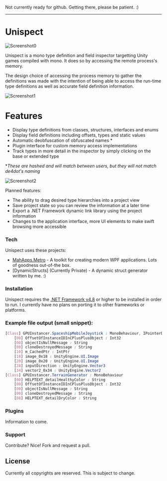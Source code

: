 Not currently ready for github. Getting there, please be patient. :)

------

# Unispect

![Screenshot0](https://github.com/Razchek/Unispect/blob/master/Screenshots/poweredByCoffee.png?raw=true)
 
Unispect is a mono type definition and field inspector targetting Unity games compiled with mono.
It does so by accessing the remote process's memory.

The design choice of accessing the process memory to gather the definitions was made with the intention 
of being able to access the run-time type definitions as well as accurate field definition information.


![Screenshot1](https://github.com/Razchek/Unispect/blob/master/Screenshots/screenshot1.png?raw=true)

# Features

  - Display type definitions from classes, structures, interfaces and enums
  - Display field definitions including offsets, types and static values
  - Automatic deobfuscation of obfuscated names * 
  - Plugin interface for custom memory access implementations
  - Track types in more detail in the inspector by simply clicking on the base or extended type
 
 *_These are hashed and will match between users, but they will not match de4dot's naming_

![Screenshot2](https://github.com/Razchek/Unispect/blob/master/Screenshots/screenshot2.png?raw=true)

Planned features:
  - The ability to drag desired type hierarchies into a project view
  - Save project state so you can review the information at a later time
  - Export a .NET Framework dynamic link library using the project information
  - Changes to the application interface, more UI elements to make swift browsing more accessible
 
### Tech

Unispect uses these projects:

* [MahApps.Metro] - A toolkit for creating modern WPF applications. Lots of goodness out-of-the box.
* [DynamicStructs] (Currently Private) - A dynamic struct generator written by me. :)
  
### Installation

Unispect requires the [.NET Framework v4.8](https://dotnet.microsoft.com/download/dotnet-framework/net48) or higher to be installed in order to run.
I currently have no plans on porting it to other frameworks or platforms.

 ### Example file output (small snippet):
```css
[Class] GPUInstancer.SpaceshipMobileJoystick : MonoBehaviour, IPointerDownHandler, IEventSystemHandler, IPointerUpHandler, IDragHandler
    [00] OffsetOfInstanceIDInCPlusPlusObject : Int32
    [00] objectIsNullMessage : String
    [00] cloneDestroyedMessage : String
    [10] m_CachedPtr : IntPtr
    [18] image_0x18 : UnityEngine.UI.Image
    [20] image_0x20 : UnityEngine.UI.Image
    [28] inputDirection : UnityEngine.Vector3
    [34] vector2_0x34 : UnityEngine.Vector2
[Class] GPUInstancer.TerrainGenerator : MonoBehaviour
    [00] HELPTEXT_detailHealthyColor : String
    [00] OffsetOfInstanceIDInCPlusPlusObject : Int32
    [00] objectIsNullMessage : String
    [00] cloneDestroyedMessage : String
    [08] HELPTEXT_detailDryColor : String
```

### Plugins

Information to come.


### Support
Contribute? Nice! Fork and request a pull.
 

License
----
Currently all copyrights are reserved. This is subject to change.

   [MahApps.Metro]: <https://github.com/MahApps/MahApps.Metro>

